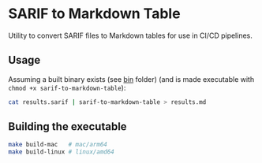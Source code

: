 # SARIF to Markdown Table

Utility to convert SARIF files to Markdown tables for use in CI/CD pipelines.

## Usage

Assuming a built binary exists (see [bin](./bin/) folder) (and is made executable with `chmod +x sarif-to-markdown-table`):

```bash
cat results.sarif | sarif-to-markdown-table > results.md
```

## Building the executable

```bash
make build-mac   # mac/arm64
make build-linux # linux/amd64
```
